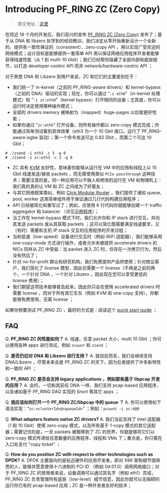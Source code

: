 # Introducing PF_RING ZC (Zero Copy)

> 原文地址：[这里](http://www.ntop.org/pf_ring/introducing-pf_ring-zc-zero-copy/)

在将近 18 个月的开发后，我们高兴的宣布 [PF_RING ZC (Zero Copy)](http://www.ntop.org/products/packet-capture/pf_ring/pf_ring-zc-zero-copy/) 发布了；基于从 DNA 和 libzero 处学到的经验教训，我们决定从零开始重新设计一个全新的、提供有一致性保证的（consistent）、zero-copy API ，用以实现广受欢迎的网络模式；设计目标是能够提供一套简单 API 用以保证网络应用程序开发者能够获得线速性能（从 1 到 multi-10 Gbit）；我们已经帮你隐藏了全部内部和底层细节，以打造 developer-centric API 而非 network/hardware-centric API ；

对于熟悉 DNA 和 Libzero 到用户来说，ZC 和它们的主要差别在于：

- 我们统一了 in-kernel（之前的 PF_RING-aware drivers）和 kernel-bypass（之前的 DNA）驱动的实现；现在，你可以通过 “`-i eth0`”（in-kernel 处理模式）和 “`-i zc:eth0`”（kernel bypass）打开相同的设备；尤其是，你可以运行时决定使用哪种操作模式；
- 全部的 drivers memory 被映射为（mapped）huge-pages 以后取更好性能；
- 如果你通过 “`zc:ethX`” 打开设备，则所有操作都以 zero-copy 模式完成；你能通过简单测试看到具体效果（eth3 为一个 10 Gbit 接口，运行了 PF_RING-aware ixgbe 驱动）；第一个命令发送可达 0.82 Gbit ，而第二个可达 10 Gbit；
```
# ./zsend -i eth3 -c 3 -g 0
# ./zsend -i zc:eth3 -c 3 -g 0
```
- ZC 具有 [KVM](https://en.wikipedia.org/wiki/Kernel-based_Virtual_Machine) 友好性，意味着你能够从运行在 VM 中的应用和线程上以 10 Gbit 线速发送/接收 packets ，而无需使用类似 `PCIe passthrough` 这种技术；需要注意的是，同一种应用可以不做人和修改的运行在 VM 和物理机上：我们真的真的让 VM 和 ZC 之间成为了好基友；
- 与其它网络框架类似，例如 [Click Modular Router](http://read.cs.ucla.edu/click/click) ，我们提供了诸如 queue, pool, worker 这类简单组件用于保证通过几行代码构建应用程序；
- API 已经被简化和重写过了；例如，仅使用 6 行代码你就能够创建一个 traffic aggregator 和 balancer （详见[示例程序](https://github.com/ntop/PF_RING/blob/dev/userland/examples_zc/README.examples)）；
- 当工作在 kernel-bypass 模式下时，我们允许你和 IP stack 进行交互，并向其发送 packets 或从其获取 packets ；这可以简化既需要满足线速要求，又（有时）需要和主机 IP stack 交互的应用程序的开发过程；
- 当和低速（low-speed）设备进行交互时（例如 WiFi 适配器），我们能够采用 one-copy-mode 方式进行操作，或者允许未被提供 accelerate drivers 的 NICs 同样从 ZC 中受益：当 packet 进入 ZC 时，仅存在一次拷贝行为，然后没有然后了；
- 针对 no-for-profit 群众和研究机构，我们免费提供产品供使用；针对商业客户，我们简化了 license 模型，因此仅需要一个 license（不再是之前的两个，一个针对 DNA ，一个针对 Libzero ，因此现在您可以享受更低的 license 费用）；
- 我们期望这项技术能够普及起来，因此你只会在使用 accelerated drivers 时需要 license ，而对于所有其它东东（例如 KVM 和 one-copy 支持），你都能够免费使用，无需 license ；

如果你想要测试 PF_RING ZC ，最好的方式是：阅读这个 [quick start guide](https://github.com/ntop/PF_RING/blob/dev/userland/examples_zc/README.quickstart) ；


## FAQ

Q. **PF_RING ZC 的性能如何？**
A. 线速，任意 packet 大小，multi 10 Gbit ；你可以使用各种 apps 进行测试，例如 `zcount` 和 `zsend` ；

Q. **是否仍旧对 DNA 和 Libzero 进行支持？**
A. 就目前而言，我们会继续支持 DNA/Libzero ，尽管未来会是 PF_RING ZC 的天下，因为后者提供了许多新特性和一致的 API ；

Q. **PF_RING ZC 是否会支持 legacy applications ，例如那些基于 libpcap 开发的应用？**
A. 会的，一切和其前任 DNA 一样，我们支持 pcap-based 应用程序，以及诸如基于 PF_RING DAQ 实现的 Snort 等其它 apps ；

Q. **我应该如何打开一个 PF_RING ZC/libpcap 中的 queue ？**
A. 你可以使用如下语法实现：“`zc:<clusterId>@<queueId>`” ；例如：`pcount -i zc:4@0`

Q. **What adapters feature native ZC drivers?**
A. 我们当前支持了 Intel 适配器（1 和 10 Gbit）使用 zero-copy 模式，以及所有基于 1-copy 模式的其它适配器；需要记住的是，一旦 packets 被搬移到了 ZC 的世界，你就能够将它们以 zero-copy 模式传递给任意数量的应用程序、线程和 VMs 了；重点是，你只需在入口处支付 "copy ticket" ；

Q. **How do you position ZC with respect to other technologies such as DPDK?**
A. DPDK 主要面向的是贴近硬件的应用开发者，即对 X86 架构细节很熟悉的人，能够并愿意使用十六进制的 PCI ID （例如 0d:01.0）调用网络接口；对于 PF_RING ZC 的使用者来说，设备调用可以通过其名字（例如 eth1）完成，PF_RING ZC 负责管理所有底层（low-level）细节信息，因此你就可以无阻碍的运行你已有的 pcap-based 应用；ZC 是一种开发者友好的技术；
